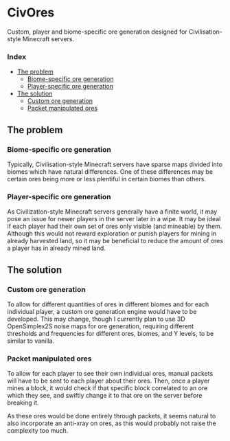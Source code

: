 # CivOres
Custom, player and biome-specific ore generation designed for Civilisation-style Minecraft servers.

### Index
- [The problem](#the-problem)
    - [Biome-specific ore generation](#biome-specific-ore-generation)
    - [Player-specific ore generation](#player-specific-ore-generation)
- [The solution](#the-solution)
    - [Custom ore generation](#custom-ore-generation)
    - [Packet manipulated ores](#packet-manipulated-ores)

## The problem
### Biome-specific ore generation
Typically, Civilisation-style Minecraft servers have sparse maps divided into biomes which have natural differences.
One of these differences may be certain ores being more or less plentiful in certain biomes than others.

### Player-specific ore generation
As Civilization-style Minecraft servers generally have a finite world, it may pose an issue for newer players in the server later in a wipe.
It may be ideal if each player had their own set of ores only visible (and mineable) by them.
Although this would not reward exploration or punish players for mining in already harvested land,
so it may be beneficial to reduce the amount of ores a player has in already mined land.

## The solution
### Custom ore generation
To allow for different quantities of ores in different biomes and for each individual player,
a custom ore generation engine would have to be developed.
This may change, though I currently plan to use 3D OpenSimplex2S noise maps for ore generation,
requiring different thresholds and frequencies for different ores, biomes, and Y levels, to be similar to vanilla.

### Packet manipulated ores
To allow for each player to see their own individual ores, manual packets will have to be sent to each player about their ores.
Then, once a player mines a block, it would check if that specific block correlated to an ore which they see,
and swiftly change it to that ore on the server before breaking it.

As these ores would be done entirely through packets, it seems natural to also incorporate an anti-xray on ores,
as this would probably not raise the complexity too much.
